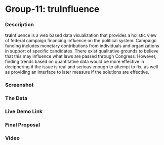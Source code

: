 # Group-11: truInfluence

<h3>Description</h3>

<strong>tru</strong>Influence is a web based data visualization that provides a holistic view of federal campaign financing influence on the political system. Campaign funding includes monetary contributions from individuals and organizations in support of specific candidates. There exist qualitative grounds to believe that this may influence what laws are passed through Congress. However, finding trends based on quantitative data would be more effective in deciphering if the issue is real and serious enough to attempt to fix, as well as providing an interface to later measure if the solutions are effective.

<h3>Screenshot</h3>

<h3>The Data</h3>

<h3>Live Demo Link</h3>

<h3>Final Proposal</h3>

<h3>Video</h3>
